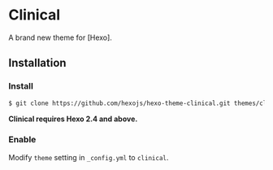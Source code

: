 # Clinical

A brand new theme for [Hexo].


## Installation

### Install

``` bash
$ git clone https://github.com/hexojs/hexo-theme-clinical.git themes/clinical
```

**Clinical requires Hexo 2.4 and above.**

### Enable

Modify `theme` setting in `_config.yml` to `clinical`.